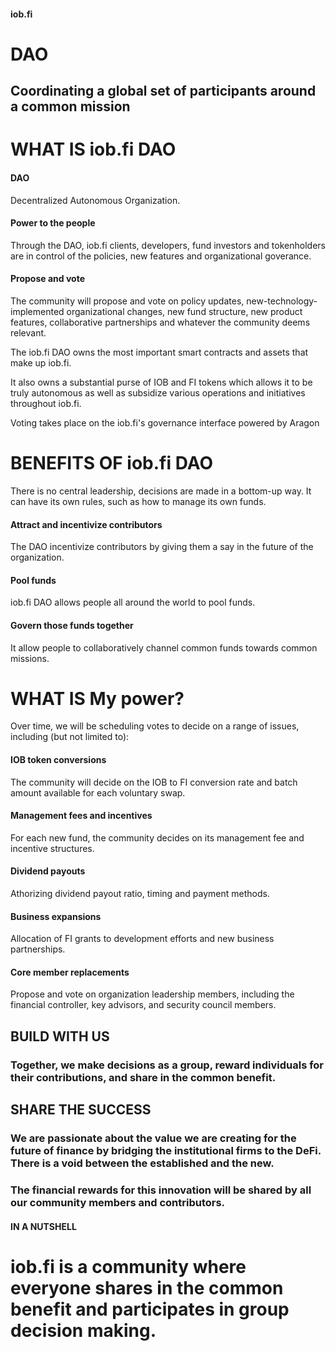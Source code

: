 #### iob.fi
# DAO
## Coordinating a global set of participants around a common mission

# WHAT IS iob.fi DAO

#### DAO

Decentralized Autonomous Organization.

#### Power to the people

Through the DAO, iob.fi clients, developers, fund investors and tokenholders are in control of the policies, new features and organizational goverance.

#### Propose and vote

The community will propose and vote on policy updates, new-technology-implemented organizational changes, new fund structure, new product features, collaborative partnerships and whatever the community deems relevant.

The iob.fi DAO owns the most important smart contracts and assets that make up iob.fi.

It also owns a substantial purse of IOB and FI tokens which allows it to be truly autonomous as well as subsidize various operations and initiatives throughout iob.fi.

Voting takes place on the iob.fi's governance interface powered by Aragon

# BENEFITS OF iob.fi DAO

There is no central leadership, decisions are made in a bottom-up way. It can have its own rules, such as how to manage its own funds.

#### Attract and incentivize contributors

The DAO incentivize contributors by giving them a say in the future of the organization.

#### Pool funds

iob.fi DAO allows people all around the world to pool funds.

#### Govern those funds together

It allow people to collaboratively channel common funds towards common missions.

# WHAT IS My power?

Over time, we will be scheduling votes to decide on a range of issues, including (but not limited to):

#### IOB token conversions

The community will decide on the IOB to FI conversion rate and batch amount available for each voluntary swap.

#### Management fees and incentives

For each new fund, the community decides on its management fee and incentive structures.

#### Dividend payouts

Athorizing dividend payout ratio, timing and payment methods.

#### Business expansions

Allocation of FI grants to development efforts and new business partnerships.

#### Core member replacements

Propose and vote on organization leadership members, including the financial controller, key advisors, and security council members.

## BUILD WITH US

### Together, we make decisions as a group, reward individuals for their contributions, and share in the common benefit.

## SHARE THE SUCCESS

### We are passionate about the value we are creating for the future of finance by bridging the institutional firms to the DeFi. There is a void between the established and the new.

### The financial rewards for this innovation will be shared by all our community members and contributors.

#### IN A NUTSHELL

# iob.fi is a community where everyone shares in the common benefit and participates in group decision making.
